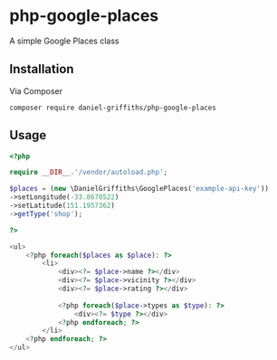 # php-google-places
A simple Google Places class

## Installation

Via Composer

```
composer require daniel-griffiths/php-google-places
```


## Usage

```PHP
<?php

require __DIR__.'/vendor/autoload.php';

$places = (new \DanielGriffiths\GooglePlaces('example-api-key'))
->setLongitude(-33.8670522)
->setLatitude(151.1957362)
->getType('shop');

?>

<ul>
	<?php foreach($places as $place): ?>
		<li>
			<div><?= $place->name ?></div>
			<div><?= $place->vicinity ?></div>
			<div><?= $place->rating ?></div>
			
			<?php foreach($place->types as $type): ?>
				<div><?= $type ?></div>
			<?php endforeach; ?>
		</li>
	<?php endforeach; ?>
</ul>

```


